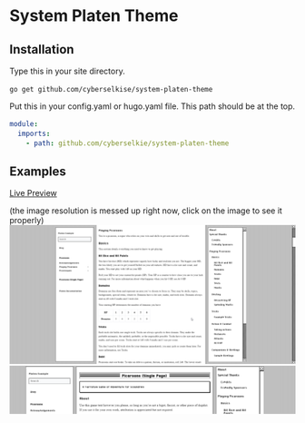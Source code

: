 # System Platen Theme

## Installation

Type this in your site directory.

`go get github.com/cyberselkise/system-platen-theme`

Put this in your config.yaml or hugo.yaml file. This path should be at the top.

```yaml
module:
  imports:
    - path: github.com/cyberselkie/system-platen-theme
```

## Examples

[Live Preview](https://system-platen-theme.netlify.app/)

(the image resolution is messed up right now, click on the image to see it properly)
![Screenshot of a page with this theme.](example1.png)
![Detail shot of a header of a page with this theme.](example2.png)
